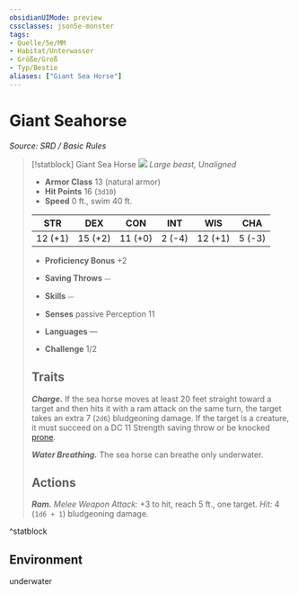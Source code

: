 ```yaml
---
obsidianUIMode: preview
cssclasses: json5e-monster
tags:
- Quelle/5e/MM
- Habitat/Unterwasser
- Größe/Groß
- Typ/Bestie
aliases: ["Giant Sea Horse"]
---
```

# Giant Seahorse
*Source: SRD / Basic Rules*  

> [!statblock] Giant Sea Horse
> ![](compendium/bestiary/beast/token/giant-sea-horse.png#token)
> *Large beast, Unaligned*
> 
> - **Armor Class** 13  (natural armor)
> - **Hit Points** 16 (`3d10`)
> - **Speed** 0 ft., swim 40 ft.
> 
> |STR|DEX|CON|INT|WIS|CHA|
> |:---:|:---:|:---:|:---:|:---:|:---:|
> |12 (+1)|15 (+2)|11 (+0)| 2 (-4)|12 (+1)| 5 (-3)|
> 
> - **Proficiency Bonus** +2
> - **Saving Throws** ⏤
> - **Skills** ⏤
> - **Senses** passive Perception 11
> 
> - **Languages** —
> - **Challenge** 1/2
> 
> ## Traits
> 
> ***Charge.*** If the sea horse moves at least 20 feet straight toward a target and then hits it with a ram attack on the same turn, the target takes an extra 7 (`2d6`) bludgeoning damage. If the target is a creature, it must succeed on a DC 11 Strength saving throw or be knocked [prone](rules/conditions.md#prone).
> 
> ***Water Breathing.*** The sea horse can breathe only underwater.
> 
> ## Actions
> 
> ***Ram.*** *Melee Weapon Attack:* +3 to hit, reach 5 ft., one target. *Hit:* 4 (`1d6 + 1`) bludgeoning damage.

^statblock

## Environment

underwater